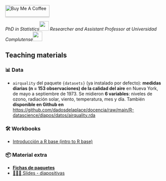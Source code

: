 <a href="https://www.buymeacoffee.com/dadosdelaplace" target="_blank"><img src="https://www.buymeacoffee.com/assets/img/custom_images/orange_img.png" alt="Buy Me A Coffee" style="height: 37px !important;width: 140px !important;box-shadow: 0px 3px 2px 0px rgba(190, 190, 190, 0.5) !important;-webkit-box-shadow: 0px 3px 2px 0px rgba(190, 190, 190, 0.5) !important;" ></a>
<p><em>PhD in Statistics<img src="https://media.giphy.com/media/fYSnHlufseco8Fh93Z/giphy.gif" width="30"> Researcher and Assistant Professor at Universidad Complutense<img src="https://media.giphy.com/media/WUlplcMpOCEmTGBtBW/giphy.gif" width="30"> 
</em></p>


<h2 align="left">Teaching materials</h2>

<h3 align="left">📊 Data</h3>

- `airquality` del paquete `{datasets}` (ya instalado por defecto): **medidas diarias (n = 153 observaciones) de la calidad del aire** en Nueva York, de mayo a septiembre de 1973. Se midieron **6 variables**: niveles de ozono, radiación solar, viento, temperatura, mes y día. También **disponible en Github en** <https://github.com/dadosdelaplace/docencia/raw/main/R-datascience/diapos/datos/airquality.rda>

<h3 align="left">🛠 Workbooks</h3>

- [Introducción a R base (intro to R base)](https://javieralvarezliebana.quarto.pub/introduccion-a-r-base/)

<h3 align="left">📦 Material extra</h3>

- [**Fichas de paquetes**](https://github.com/dadosdelaplace/docencia/raw/main/R-datascience/material/fichas%20paquetes.zip)
- [👨🏻‍🏫 Slides - diapositivas](https://javieralvarezliebana.es/docencia/R-datascience/diapos)

  
